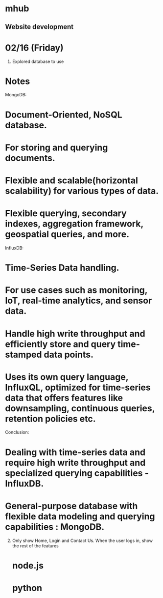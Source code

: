 # mhub
## Website development

# 02/16 (Friday)
1. Explored database to use
# Notes
MongoDB:
# Document-Oriented, NoSQL database.
# For storing and querying documents. 
# Flexible and scalable(horizontal scalability) for various types of data.
# Flexible querying, secondary indexes, aggregation framework, geospatial queries, and more.
InfluxDB:
# Time-Series Data handling. 
# For use cases such as monitoring, IoT, real-time analytics, and sensor data.
# Handle high write throughput and efficiently store and query time-stamped data points.
# Uses its own query language, InfluxQL, optimized for time-series data that offers features like downsampling, continuous queries, retention policies etc. 
Conclusion:
# Dealing with time-series data and require high write throughput and specialized querying capabilities - InfluxDB.
# General-purpose database with flexible data modeling and querying capabilities : MongoDB.

2. Only show Home, Login and Contact Us. When the user logs in, show the rest of the features
   # node.js
   # python 
